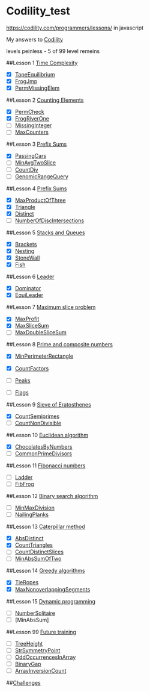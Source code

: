 Codility_test
=============
https://codility.com/programmers/lessons/ in javascript

My answers to [Codility](https://codility.com/programmers/lessons/)

levels peinless - 5 of 99 level remeins

##Lesson 1 [Time Complexity](https://codility.com/programmers/lessons/1)
- [x] [TapeEquilibrium](https://github.com/senei/codility_test/blob/master/Lesson%201%20-%20Time%20Complexity/TapeEquilibrium.htm)
- [x] [FrogJmp](https://github.com/senei/codility_test/blob/master/Lesson%201%20-%20Time%20Complexity/FrogJmp.htm)
- [x] [PermMissingElem](https://github.com/senei/codility_test/blob/master/Lesson%201%20-%20Time%20Complexity/PermMissingElem.htm)

##Lesson 2 [Counting Elements](https://codility.com/programmers/lessons/2)
- [x] [PermCheck](https://github.com/senei/codility_test/blob/master/Lesson%202%20-%20Counting%20Elements/PermCheck.htm)
- [x] [FrogRiverOne](https://github.com/senei/codility_test/blob/master/Lesson%202%20-%20Counting%20Elements/FrogRiverOne.htm)
- [ ] [MissingInteger](https://github.com/senei/codility_test/blob/master/Lesson%202%20-%20Counting%20Elements/)
- [ ] [MaxCounters](https://github.com/senei/codility_test/blob/master/Lesson%202%20-%20Counting%20Elements/)

##Lesson 3 [Prefix Sums](https://codility.com/programmers/lessons/3)
- [x] [PassingCars](https://github.com/senei/codility_test/blob/master/Lesson%203%20-%20Prefix%20Sums/PassingCars.htm)
- [ ] [MinAvgTwoSlice](https://github.com/senei/codility_test/blob/master/Lesson%203%20-%20Prefix%20Sums/)
- [ ] [CountDiv](https://github.com/senei/codility_test/blob/master/Lesson%203%20-%20Prefix%20Sums/)
- [ ] [GenomicRangeQuery](https://github.com/senei/codility_test/blob/master/Lesson%203%20-%20Prefix%20Sums/)

##Lesson 4 [Prefix Sums](https://codility.com/programmers/lessons/4)
- [x] [MaxProductOfThree](https://github.com/senei/codility_test/blob/master/Lesson%204%20-%20Sorting/MaxProductOfThree.htm)
- [x] [Triangle](https://github.com/senei/codility_test/blob/master/Lesson%204%20-%20Sorting/Triangle.htm)
- [x] [Distinct](https://github.com/senei/codility_test/blob/master/Lesson%204%20-%20Sorting/Distinct.htm)
- [ ] [NumberOfDiscIntersections](https://github.com/senei/codility_test/blob/master/Lesson%204%20-%20Sorting/)

##Lesson 5 [Stacks and Queues](https://codility.com/programmers/lessons/5)
- [x] [Brackets](https://github.com/senei/codility_test/blob/master/Lesson%205%20-%20Stacks%20and%20Queues/Brackets.htm)
- [x] [Nesting](https://github.com/senei/codility_test/blob/master/Lesson%205%20-%20Stacks%20and%20Queues/Nesting.htm)
- [x] [StoneWall](https://github.com/senei/codility_test/blob/master/Lesson%205%20-%20Stacks%20and%20Queues/StoneWall.htm)
- [x] [Fish](https://github.com/senei/codility_test/blob/master/Lesson%205%20-%20Stacks%20and%20Queues/Fish.htm)

##Lesson 6 [Leader](https://codility.com/programmers/lessons/6)
- [x] [Dominator](https://github.com/senei/codility_test/blob/master/Lesson%206%20-%20Leader/Dominator.htm)
- [x] [EquiLeader](https://github.com/senei/codility_test/blob/master/Lesson%206%20-%20Leader/EquiLeader.htm)

##Lesson 7 [Maximum slice problem](https://codility.com/programmers/lessons/7)
- [x] [MaxProfit](https://github.com/senei/codility_test/blob/master/Lesson%207%20-%20Maximum%20slice%20problem/MaxProfit.htm)
- [x] [MaxSliceSum](https://github.com/senei/codility_test/blob/master/Lesson%207%20-%20Maximum%20slice%20problem/MaxSliceSum.htm)
- [ ] [MaxDoubleSliceSum](https://github.com/senei/codility_test/blob/master/Lesson%207%20-%20Maximum%20slice%20problem/)

##Lesson 8 [Prime and composite numbers](https://codility.com/programmers/lessons/8)
- [x] [MinPerimeterRectangle](https://github.com/senei/codility_test/blob/master/Lesson%208%20-%20Prime%20and%20composite%20numbers/MinPerimeterRectangle.htm)
- [x] [CountFactors](https://github.com/senei/codility_test/blob/master/Lesson%208%20-%20Prime%20and%20composite%20numbers/CountFactors.htm)
- [ ] [Peaks](https://github.com/senei/codility_test/blob/master/Lesson%208%20-%20Prime%20and%20composite%20numbers//)
- [ ] [Flags](https://github.com/senei/codility_test/blob/master/Lesson%208%20-%20Prime%20and%20composite%20numbers//)


##Lesson 9 [Sieve of Eratosthenes](https://codility.com/programmers/lessons/9)
- [x] [CountSemiprimes](https://github.com/senei/codility_test/blob/master/Lesson%209%20-%20Sieve%20of%20Eratosthenes/CountSemiprimes.htm)
- [ ] [CountNonDivisible](https://github.com/senei/codility_test/blob/master/Lesson%209%20-%20Sieve%20of%20Eratosthenes/)

##Lesson 10 [Euclidean algorithm](https://codility.com/programmers/lessons/10)
- [x] [ChocolatesByNumbers](https://github.com/senei/codility_test/blob/master/Lesson%2010%20-%20Euclidean%20algorithm/ChocolatesByNumbers.htm)
- [ ] [CommonPrimeDivisors](https://github.com/senei/codility_test/blob/master/Lesson%2010%20-%20Euclidean%20algorithm/)

##Lesson 11 [Fibonacci numbers](https://codility.com/programmers/lessons/11)
- [ ] [Ladder]()
- [ ] [FibFrog]()

##Lesson 12 [Binary search algorithm](https://codility.com/programmers/lessons/12)
- [ ] [MinMaxDivision]()
- [ ] [NailingPlanks]()

##Lesson 13 [Caterpillar method](https://codility.com/programmers/lessons/13)
- [x] [AbsDistinct](https://github.com/senei/codility_test/blob/master/Lesson%2013%20-%20Caterpillar%20method/AbsDistinct.htm)
- [x] [CountTriangles](https://github.com/senei/codility_test/blob/master/Lesson%2013%20-%20Caterpillar%20method/CountDistinctSlices.htm)
- [ ] [CountDistinctSlices](https://github.com/senei/codility_test/blob/master/Lesson%2013%20-%20Caterpillar%20method/)
- [ ] [MinAbsSumOfTwo](https://github.com/senei/codility_test/blob/master/Lesson%2013%20-%20Caterpillar%20method/)

##Lesson 14 [Greedy algorithms](https://codility.com/programmers/lessons/14)
- [x] [TieRopes](https://github.com/senei/codility_test/blob/master/Lesson%2014%20-%20Greedy%20algorithms/TieRopes.htm)
- [x] [MaxNonoverlappingSegments](https://github.com/senei/codility_test/blob/master/Lesson%2014%20-%20Greedy%20algorithms/MaxNonoverlappingSegments.htm)

##Lesson 15 [Dynamic programming](https://codility.com/programmers/lessons/15)
- [ ] [NumberSolitaire]()
- [ ] [MinAbsSum]

##Lesson 99 [Future training](https://codility.com/programmers/lessons/99)
- [ ] [TreeHeight]()
- [ ] [StrSymmetryPoint]()
- [ ] [OddOccurrencesInArray]()
- [ ] [BinaryGap]()
- [ ] [ArrayInversionCount]()

##[Challenges](https://codility.com/programmers/challenges/)

